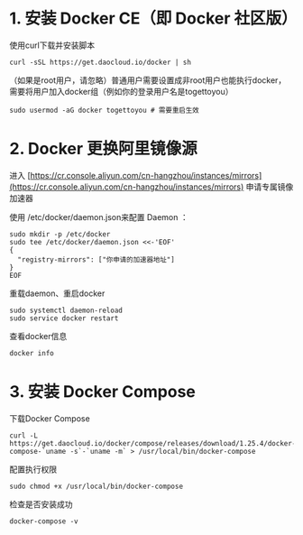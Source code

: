 # 1. 安装 Docker CE（即 Docker 社区版）

使用curl下载并安装脚本

```shell
curl -sSL https://get.daocloud.io/docker | sh
```

（如果是root用户，请忽略）普通用户需要设置成非root用户也能执行docker，需要将用户加入docker组（例如你的登录用户名是togettoyou）

```shell
sudo usermod -aG docker togettoyou # 需要重启生效
```

# 2. Docker 更换阿里镜像源

进入 [https://cr.console.aliyun.com/cn-hangzhou/instances/mirrors](https://cr.console.aliyun.com/cn-hangzhou/instances/mirrors)
申请专属镜像加速器

使用 /etc/docker/daemon.json来配置 Daemon ：

```shell
sudo mkdir -p /etc/docker
sudo tee /etc/docker/daemon.json <<-'EOF'
{
  "registry-mirrors": ["你申请的加速器地址"]
}
EOF
```

重载daemon、重启docker

```shell
sudo systemctl daemon-reload
sudo service docker restart
```

查看docker信息

```shell
docker info
```

# 3. 安装 Docker Compose

下载Docker Compose

```shell
curl -L https://get.daocloud.io/docker/compose/releases/download/1.25.4/docker-compose-`uname -s`-`uname -m` > /usr/local/bin/docker-compose
```

配置执行权限

```shell
sudo chmod +x /usr/local/bin/docker-compose
```

检查是否安装成功

```shell
docker-compose -v
```
